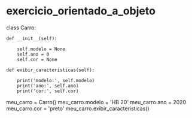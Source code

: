 # exercicio_orientado_a_objeto

class Carro:

    def __init__(self):

        self.modelo = None
        self.ano = 0
        self.cor = None

    def exibir_caracteristicas(self):

        print('modelo:', self.modelo)
        print('ano:', self.ano)
        print('cor:', self.cor)

meu_carro = Carro()
meu_carro.modelo = 'HB 20'
meu_carro.ano = 2020
meu_carro.cor = 'preto'
meu_carro.exibir_caracteristicas()
